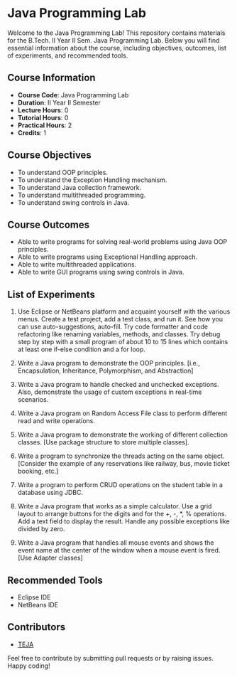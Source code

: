 # Java Programming Lab

Welcome to the Java Programming Lab! This repository contains materials for the B.Tech. II Year II Sem. Java Programming Lab. Below you will find essential information about the course, including objectives, outcomes, list of experiments, and recommended tools.

## Course Information

- **Course Code**: Java Programming Lab
- **Duration**: II Year II Semester
- **Lecture Hours**: 0
- **Tutorial Hours**: 0
- **Practical Hours**: 2
- **Credits**: 1

## Course Objectives

- To understand OOP principles.
- To understand the Exception Handling mechanism.
- To understand Java collection framework.
- To understand multithreaded programming.
- To understand swing controls in Java.

## Course Outcomes

- Able to write programs for solving real-world problems using Java OOP principles.
- Able to write programs using Exceptional Handling approach.
- Able to write multithreaded applications.
- Able to write GUI programs using swing controls in Java.

## List of Experiments

1. Use Eclipse or NetBeans platform and acquaint yourself with the various menus. Create a test project, add a test class, and run it. See how you can use auto-suggestions, auto-fill. Try code formatter and code refactoring like renaming variables, methods, and classes. Try debug step by step with a small program of about 10 to 15 lines which contains at least one if-else condition and a for loop.

2. Write a Java program to demonstrate the OOP principles. [i.e., Encapsulation, Inheritance, Polymorphism, and Abstraction]

3. Write a Java program to handle checked and unchecked exceptions. Also, demonstrate the usage of custom exceptions in real-time scenarios.

4. Write a Java program on Random Access File class to perform different read and write operations.

5. Write a Java program to demonstrate the working of different collection classes. [Use package structure to store multiple classes].

6. Write a program to synchronize the threads acting on the same object. [Consider the example of any reservations like railway, bus, movie ticket booking, etc.]

7. Write a program to perform CRUD operations on the student table in a database using JDBC.

8. Write a Java program that works as a simple calculator. Use a grid layout to arrange buttons for the digits and for the +, -, *, % operations. Add a text field to display the result. Handle any possible exceptions like divided by zero.

9. Write a Java program that handles all mouse events and shows the event name at the center of the window when a mouse event is fired. [Use Adapter classes]

## Recommended Tools

- Eclipse IDE
- NetBeans IDE

## Contributors

- [TEJA](https://github.com/helloworld9948)

Feel free to contribute by submitting pull requests or by raising issues. Happy coding!
